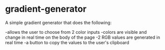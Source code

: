 # gradient-generator

A simple gradient generator that does the following:

-allows the user to choose from 2 color inputs
-colors are visible and change in real time on the body of the page
-2 RGB values are generated in real time
-a button to copy the values to the user's clipboard
